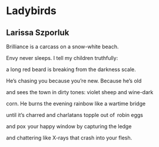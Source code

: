 # Ladybirds
## Larissa Szporluk
Brilliance is a carcass
on a snow-white beach.

Envy never sleeps.
I tell my children truthfully:

a long red beard is breaking
from the darkness scale.

He’s chasing you because
you’re new. Because he’s old

and sees the town in dirty tones:
violet sheep and wine-dark

corn. He burns the evening
rainbow like a wartime bridge

until it’s charred and charlatans
topple out of  robin eggs

and pox  your happy window
by capturing the ledge

and chattering like X-rays
that crash into your flesh.
